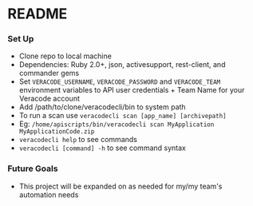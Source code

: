 # README #

### Set Up ###

* Clone repo to local machine
* Dependencies: Ruby 2.0+, json, activesupport, rest-client, and commander gems
* Set `VERACODE_USERNAME`, `VERACODE_PASSWORD` and `VERACODE_TEAM` environment variables to API user credentials + Team Name for your Veracode account
* Add /path/to/clone/veracodecli/bin to system path
* To run a scan use `veracodecli scan [app_name] [archivepath]`
* Eg: `/home/apiscripts/bin/veracodecli scan MyApplication MyApplicationCode.zip`
* `veracodecli help` to see commands
* `veracodecli [command] -h` to see command syntax

### Future Goals ###
* This project will be expanded on as needed for my/my team's automation needs
